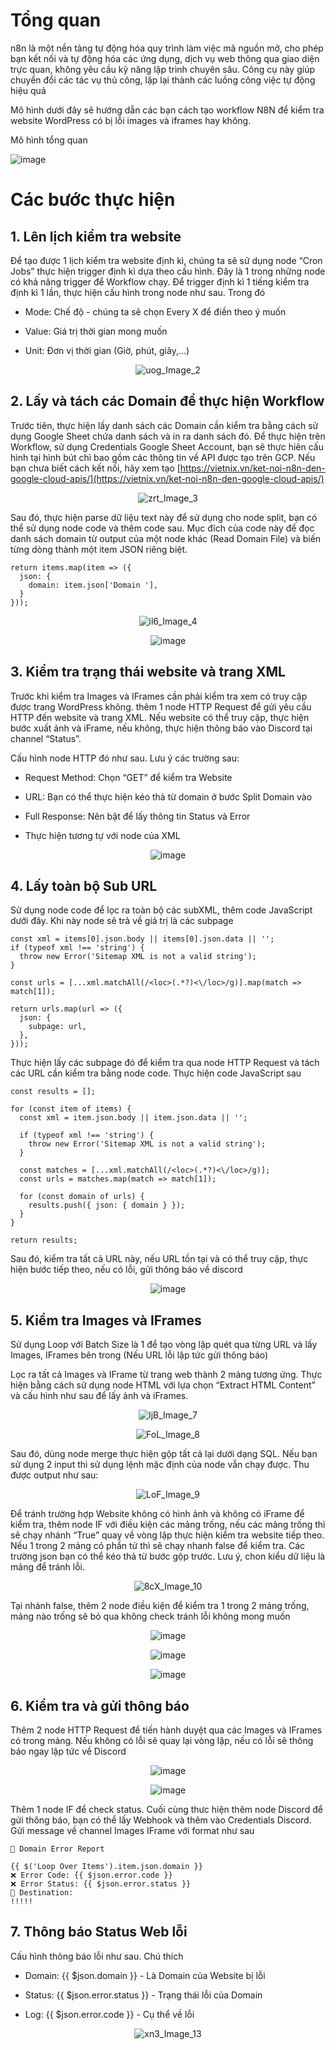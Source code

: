# Tổng quan 

n8n là một nền tảng tự động hóa quy trình làm việc mã nguồn mở, cho phép bạn kết nối và tự động hóa các ứng dụng, dịch vụ web thông qua giao diện trực quan, không yêu cầu kỹ năng lập trình chuyên sâu. Công cụ này giúp chuyển đổi các tác vụ thủ công, lặp lại thành các luồng công việc tự động hiệu quả

Mô hình dưới đây sẽ hướng dẫn các bạn cách tạo workflow N8N để kiểm tra website WordPress có bị lỗi images và iframes hay không.

Mô hình tổng quan

![image](https://github.com/user-attachments/assets/0de8e530-b9cb-4857-bcd1-4dc4afcb5d53)


# Các bước thực hiện

## 1. Lên lịch kiểm tra website

Để tạo được 1 lịch kiểm tra website định kì, chúng ta sẽ sử dụng node “Cron Jobs” thực hiện trigger định kì dựa theo cấu hình. Đây là 1 trong những node có khả năng trigger để Workflow chạy. Để trigger định kì 1 tiếng kiểm tra định kì 1 lần, thực hiện cấu hình trong node như sau. Trong đó

- Mode: Chế độ - chúng ta sẽ chọn Every X để điền theo ý muốn

- Value: Giá trị thời gian mong muốn

- Unit: Đơn vị thời gian (Giờ, phút, giây,...)
  
<div align='center'>

![uog_Image_2](https://github.com/user-attachments/assets/f8e61a68-21fc-4aa5-b239-484e5553d8e4)

</div>

## 2. Lấy và tách các Domain để thực hiện Workflow

Trước tiên, thực hiện lấy danh sách các Domain cần kiểm tra bằng cách sử dụng Google Sheet chứa danh sách và in ra danh sách đó. Để thực hiện trên Workflow, sử dụng Credentials Google Sheet Account, bạn sẽ thực hiên cấu hình tại hình bút chì bao gồm các thông tin về API được tạo trên GCP. Nếu bạn chưa biết cách kết nối, hãy xem tạo [https://vietnix.vn/ket-noi-n8n-den-google-cloud-apis/](https://vietnix.vn/ket-noi-n8n-den-google-cloud-apis/)

<div align='center'>
  
![zrt_Image_3](https://github.com/user-attachments/assets/0dcc25f9-e216-41c6-8283-4af3044cdf22)

</div>

Sau đó, thực hiện parse dữ liệu text này để sử dụng cho node split, bạn có thể sử dụng node code và thêm code sau. Mục đích của code này để đọc danh sách domain từ output của một node khác (Read Domain File) và biến từng dòng thành một item JSON riêng biệt.

```
return items.map(item => ({
  json: {
    domain: item.json['Domain '],
  }
}));
```

<div align='center'>
  
![il6_Image_4](https://github.com/user-attachments/assets/f61b7c6d-9635-4236-9348-4390c4fc2682)

![image](https://github.com/user-attachments/assets/6e907f0e-6c51-4e60-b2b7-d34e42e4c066)

</div>


## 3. Kiểm tra trạng thái website và trang XML 

Trước khi kiểm tra Images và IFrames cần phải kiểm tra xem có truy cập được trang WordPress không. thêm 1 node HTTP Request để gửi yêu cầu HTTP đến website và trang XML. Nếu website có thể truy cập, thực hiện bước xuất ảnh và iFrame, nếu không, thực hiện thông báo vào Discord tại channel “Status”.

Cấu hình node HTTP đó như sau. Lưu ý các trường sau:

- Request Method: Chọn “GET” để kiểm tra Website

- URL: Bạn có thể thực hiện kéo thả từ domain ở bước Split Domain vào

- Full Response: Nên bật để lấy thông tin Status và Error

- Thực hiện tương tự với node của XML 

<div align='center'>
  
![image](https://github.com/user-attachments/assets/edf0b902-a85c-47ca-ae6f-f3a47d2d7ce0)

</div> 

## 4. Lấy toàn bộ Sub URL 

Sử dụng node code để lọc ra toàn bộ các subXML, thêm code JavaScript dưới đây. Khi này node sẽ trả về giá trị là các subpage

```
const xml = items[0].json.body || items[0].json.data || '';
if (typeof xml !== 'string') {
  throw new Error('Sitemap XML is not a valid string');
}

const urls = [...xml.matchAll(/<loc>(.*?)<\/loc>/g)].map(match => match[1]);

return urls.map(url => ({
  json: {
    subpage: url,
  },
}));
```

Thực hiện lấy các subpage đó để kiểm tra qua node HTTP Request và tách các URL cần kiểm tra bằng node code. Thực hiện code JavaScript sau

```
const results = [];

for (const item of items) {
  const xml = item.json.body || item.json.data || '';

  if (typeof xml !== 'string') {
    throw new Error('Sitemap XML is not a valid string');
  }

  const matches = [...xml.matchAll(/<loc>(.*?)<\/loc>/g)];
  const urls = matches.map(match => match[1]);

  for (const domain of urls) {
    results.push({ json: { domain } });
  }
}

return results;
```

Sau đó, kiểm tra tất cả URL này, nếu URL tồn tại và có thể truy cập, thực hiện bước tiếp theo, nếu có lỗi, gửi thông báo về discord
<div align='center'>
  
![image](https://github.com/user-attachments/assets/38c59d57-6211-4730-9f58-13fbd854c8c2)

</div>

## 5. Kiểm tra Images và IFrames

Sử dụng Loop với Batch Size là 1 để tạo vòng lặp quét qua từng URL và lấy Images, IFrames bên trong (Nếu URL lỗi lập tức gửi thông báo)

Lọc ra tất cả Images và IFrame từ trang web thành 2 mảng tương ứng. Thực hiện bằng cách sử dụng node HTML với lựa chọn “Extract HTML Content” và cấu hình như sau để lấy ảnh và iFrames.

<div align='center'>
  
![IjB_Image_7](https://github.com/user-attachments/assets/7262a27f-21e3-4c89-995e-fdac151532cf)

![FoL_Image_8](https://github.com/user-attachments/assets/0c03b150-82c9-4120-826d-ef4705784ef9)

</div>

Sau đó, dùng node merge thực hiện gộp tất cả lại dưới dạng SQL. Nếu bạn sử dụng 2 input thì sử dụng lệnh mặc định của node vẫn chạy được. Thu được output như sau:

<div align='center'>

![LoF_Image_9](https://github.com/user-attachments/assets/b91c79ed-6058-4836-b5d0-b1644707df65)

</div>

Để tránh trường hợp Website không có hình ảnh và không có iFrame để kiểm tra, thêm node IF với điều kiện các mảng trống, nếu các mảng trống thì sẽ chạy nhánh “True” quay về vòng lặp thực hiện kiểm tra website tiếp theo. Nếu 1 trong 2 mảng có phần tử thì sẽ chạy nhanh false để kiểm tra. Các trường json bạn có thể kéo thả từ bước gộp trước. Lưu ý, chon kiểu dữ liệu là mảng để tránh lỗi.

<div align='center'>

![8cX_Image_10](https://github.com/user-attachments/assets/7fd9c23f-32c1-4e66-940e-165fc00af235)

</div>

Tại nhánh false, thêm 2 node điều kiện để kiểm tra 1 trong 2 mảng trống, mảng nào trống sẽ bỏ qua không check tránh lỗi không mong muốn

<div align='center'>
  
![image](https://github.com/user-attachments/assets/ef5d1f5c-7020-4c49-81b0-bbd75f258d0c)

![image](https://github.com/user-attachments/assets/38252912-fe3e-46a9-afc7-99ef41099021)

</div>

<div align='center'>
  
![image](https://github.com/user-attachments/assets/1d884d19-e30f-4a9d-bdea-277b9fbf4f7c)

</div>


## 6. Kiểm tra và gửi thông báo

Thêm 2 node HTTP Request để tiến hành duyệt qua các Images và IFrames có trong mảng. Nếu không có lỗi sẽ quay lại vòng lặp, nếu có lỗi sẽ thông báo ngay lập tức về Discord

<div align='center'>

![image](https://github.com/user-attachments/assets/8ab49825-1013-42af-8b45-2f55a2ef329b)


![image](https://github.com/user-attachments/assets/808e5c2a-6c3c-48ac-9f55-818e283eca31)

</div>

Thêm 1 node IF để check status. Cuối cùng thưc hiện thêm node Discord để gửi thông báo, bạn có thể lấy Webhook và thêm vào Credentials Discord. Gửi message về channel Images IFrame với format như sau

```
🚨 Domain Error Report

{{ $('Loop Over Items').item.json.domain }}
❌ Error Code: {{ $json.error.code }}
❌ Error Status: {{ $json.error.status }}
📍 Destination: 
!!!!!
```

## 7. Thông báo Status Web lỗi

Cấu hình thông báo lỗi như sau. Chú thích

- Domain: {{ $json.domain }} - Là Domain của Website bị lỗi

- Status: {{ $json.error.status }} - Trạng thái lỗi của Domain

- Log: {{ $json.error.code }} - Cụ thể về lỗi

<div align='center'>

![xn3_Image_13](https://github.com/user-attachments/assets/bd21318a-fc1f-4d78-b27d-83d507750606)

</div>


